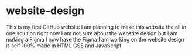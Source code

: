 # website-design
This is my first GitHub website
I am planning to make this website the all in one solution right now
I am not sure about the webstite design but I am making a Figma
I now have the Figma I am working on the website design it-self 100% made in HTML CSS and JavaScript
